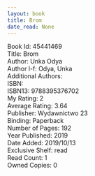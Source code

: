 ```yaml
---
layout: book
title: Brom
date_read: None
---
```


Book Id: 45441469<br />
Title: Brom<br />
Author: Unka Odya<br />
Author l-f: Odya, Unka<br />
Additional Authors: <br />
ISBN: <br />
ISBN13: 9788395376702<br />
My Rating: 2<br />
Average Rating: 3.64<br />
Publisher: Wydawnictwo 23<br />
Binding: Paperback<br />
Number of Pages: 192<br />
Year Published: 2019<br />
Date Added: 2019/10/13<br />
Exclusive Shelf: read<br />
Read Count: 1<br />
Owned Copies: 0<br />

